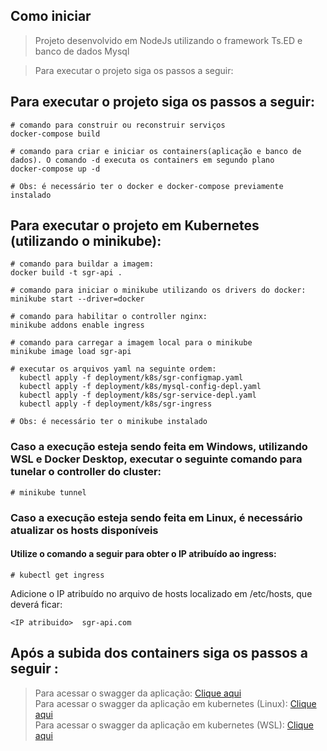 ## Como iniciar

> Projeto desenvolvido em NodeJs utilizando o framework Ts.ED e banco de dados Mysql

> Para executar o projeto siga os passos a seguir:

## Para executar o projeto siga os passos a seguir:

```
# comando para construir ou reconstruir serviços
docker-compose build

# comando para criar e iniciar os containers(aplicação e banco de dados). O comando -d executa os containers em segundo plano
docker-compose up -d

# Obs: é necessário ter o docker e docker-compose previamente instalado

```

## Para executar o projeto em Kubernetes (utilizando o minikube):

```
# comando para buildar a imagem:
docker build -t sgr-api .

# comando para iniciar o minikube utilizando os drivers do docker:
minikube start --driver=docker

# comando para habilitar o controller nginx:
minikube addons enable ingress

# comando para carregar a imagem local para o minikube
minikube image load sgr-api

# executar os arquivos yaml na seguinte ordem:
  kubectl apply -f deployment/k8s/sgr-configmap.yaml
  kubectl apply -f deployment/k8s/mysql-config-depl.yaml
  kubectl apply -f deployment/k8s/sgr-service-depl.yaml
  kubectl apply -f deployment/k8s/sgr-ingress

# Obs: é necessário ter o minikube instalado

```

### Caso a execução esteja sendo feita em Windows, utilizando WSL e Docker Desktop, executar o seguinte comando para tunelar o controller do cluster:

```
# minikube tunnel
```

### Caso a execução esteja sendo feita em Linux, é necessário atualizar os hosts disponíveis
#### Utilize o comando a seguir para obter o IP atribuído ao ingress:
```
# kubectl get ingress
```
Adicione o IP atribuído no arquivo de hosts localizado em /etc/hosts, que deverá ficar:  
```
<IP atribuido>  sgr-api.com
```

## Após a subida dos containers siga os passos a seguir :

> Para acessar o swagger da aplicação: <a href="http://localhost:8083/doc">Clique aqui</a>  
> Para acessar o swagger da aplicação em kubernetes (Linux): <a href="www.sgr-api.com/doc">Clique aqui</a>  
> Para acessar o swagger da aplicação em kubernetes (WSL): <a href="http://127.0.0.1/doc/">Clique aqui</a>
